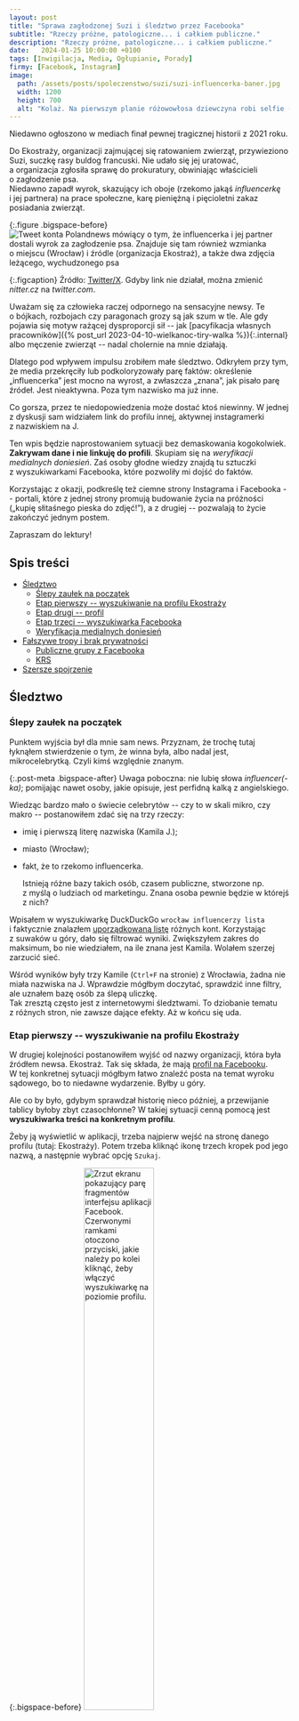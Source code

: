 ```yaml
---
layout: post
title: "Sprawa zagłodzonej Suzi i śledztwo przez Facebooka"
subtitle: "Rzeczy próżne, patologiczne... i całkiem publiczne."
description: "Rzeczy próżne, patologiczne... i całkiem publiczne."
date:   2024-01-25 10:00:00 +0100
tags: [Inwigilacja, Media, Ogłupianie, Porady]
firmy: [Facebook, Instagram]
image:
  path: /assets/posts/spoleczenstwo/suzi/suzi-influencerka-baner.jpg
  width: 1200
  height: 700
  alt: "Kolaż. Na pierwszym planie różowowłosa dziewczyna robi selfie (to facebookowa naklejka od Birdman Inc.). W tle widać nagrobek, a na nim zdjęcie buldożka francuskiego."
---
```



Niedawno ogłoszono w&nbsp;mediach finał pewnej tragicznej historii z&nbsp;2021 roku.

Do Ekostraży, organizacji zajmującej się ratowaniem zwierząt, przywieziono Suzi, suczkę rasy buldog francuski. Nie udało się jej uratować, a&nbsp;organizacja zgłosiła sprawę do prokuratury, obwiniając właścicieli o&nbsp;zagłodzenie psa.  
Niedawno zapadł wyrok, skazujący ich oboje (rzekomo jakąś *influencerkę* i&nbsp;jej partnera) na prace społeczne, karę pieniężną i&nbsp;pięcioletni zakaz posiadania zwierząt.

{:.figure .bigspace-before}
<img src="/assets/posts/spoleczenstwo/suzi/polandnews-suzi-doniesienie.jpg" alt="Tweet konta Polandnews mówiący o&nbsp;tym, że influencerka i&nbsp;jej partner dostali wyrok za zagłodzenie psa. Znajduje się tam również wzmianka o&nbsp;miejscu (Wrocław) i&nbsp;źródle (organizacja Ekostraż), a&nbsp;także dwa zdjęcia leżącego, wychudzonego psa"/>

{:.figcaption}
Źródło: [Twitter/X](https://nitter.cz/thepolandnews_/status/1749113898815414714#m). Gdyby link nie działał, można zmienić *nitter.cz* na *twitter.com*.

Uważam się za człowieka raczej odpornego na sensacyjne newsy. Te o&nbsp;bójkach, rozbojach czy paragonach grozy są jak szum w&nbsp;tle. Ale gdy pojawia się motyw rażącej dysproporcji sił -- jak [pacyfikacja własnych pracowników]({% post_url 2023-04-10-wielkanoc-tiry-walka %}){:.internal} albo męczenie zwierząt -- nadal cholernie na mnie działają.

Dlatego pod wpływem impulsu zrobiłem małe śledztwo. Odkryłem przy tym, że media przekręciły lub podkoloryzowały parę faktów: określenie „influencerka” jest mocno na wyrost, a&nbsp;zwłaszcza „znana”, jak pisało parę źródeł. Jest nieaktywna. Poza tym nazwisko ma już inne.

Co gorsza, przez te niedopowiedzenia może dostać ktoś niewinny. W&nbsp;jednej z&nbsp;dyskusji sam widziałem link do profilu innej, aktywnej instagramerki z&nbsp;nazwiskiem na&nbsp;J.

Ten wpis będzie naprostowaniem sytuacji bez demaskowania kogokolwiek. **Zakrywam dane i&nbsp;nie linkuję do profili**. Skupiam się na *weryfikacji medialnych doniesień*. Zaś osoby głodne wiedzy znajdą tu sztuczki z&nbsp;wyszukiwarkami Facebooka, które pozwoliły mi dojść do faktów.

Korzystając z&nbsp;okazji, podkreślę też ciemne strony Instagrama i&nbsp;Facebooka -- portali, które z&nbsp;jednej strony promują budowanie życia na próżności („kupię słitaśnego pieska do zdjęć!”), a&nbsp;z drugiej -- pozwalają to życie zakończyć jednym postem.

Zapraszam do lektury!

## Spis treści

* [Śledztwo](#śledztwo)
  * [Ślepy zaułek na początek](#ślepy-zaułek-na-początek)
  * [Etap pierwszy -- wyszukiwanie na profilu Ekostraży](#etap-pierwszy--wyszukiwanie-na-profilu-ekostraży)
  * [Etap drugi -- profil](#etap-drugi--profil)
  * [Etap trzeci -- wyszukiwarka Facebooka](#etap-trzeci--wyszukiwarka-facebooka)
  * [Weryfikacja medialnych doniesień](#weryfikacja-medialnych-doniesień)
* [Fałszywe tropy i&nbsp;brak prywatności](#fałszywe-tropy-ibrak-prywatności)
  * [Publiczne grupy z&nbsp;Facebooka](#publiczne-grupy-zfacebooka)
  * [KRS](#krs)
* [Szersze spojrzenie](#szersze-spojrzenie)

## Śledztwo

### Ślepy zaułek na początek

Punktem wyjścia był dla mnie sam news. Przyznam, że trochę tutaj łyknąłem stwierdzenie o&nbsp;tym, że winna była, albo nadal jest, mikrocelebrytką. Czyli kimś względnie znanym.

{:.post-meta .bigspace-after}
Uwaga poboczna: nie lubię słowa *influencer(-ka)*; pomijając nawet osoby, jakie opisuje, jest perfidną kalką z&nbsp;angielskiego.

Wiedząc bardzo mało o&nbsp;świecie celebrytów -- czy to w&nbsp;skali mikro, czy makro -- postanowiłem zdać się na trzy rzeczy:

* imię i&nbsp;pierwszą literę nazwiska (Kamila J.);
* miasto (Wrocław);
* fakt, że to rzekomo influencerka.

  Istnieją różne bazy takich osób, czasem publiczne, stworzone np. z&nbsp;myślą o&nbsp;ludziach od marketingu. Znana osoba pewnie będzie w&nbsp;którejś z&nbsp;nich?

Wpisałem w&nbsp;wyszukiwarkę DuckDuckGo `wrocław influencerzy lista` i&nbsp;faktycznie znalazłem [uporządkowaną listę](https://www.kokohash.com/influencerzy.html) różnych kont. Korzystając z&nbsp;suwaków u&nbsp;góry, dało się filtrować wyniki. Zwiększyłem zakres do maksimum, bo nie wiedziałem, na ile znana jest Kamila. Wolałem szerzej zarzucić sieć.

Wśród wyników były trzy Kamile (`Ctrl+F` na stronie) z&nbsp;Wrocławia, żadna nie miała nazwiska na J. Wprawdzie mógłbym doczytać, sprawdzić inne filtry, ale uznałem bazę osób za ślepą uliczkę.  
Tak zresztą często jest z&nbsp;internetowymi śledztwami. To dziobanie tematu z&nbsp;różnych stron, nie zawsze dające efekty. Aż w&nbsp;końcu się uda.

### Etap pierwszy -- wyszukiwanie na profilu Ekostraży

W drugiej kolejności postanowiłem wyjść od nazwy organizacji, która była źródłem newsa. Ekostraż. Tak się składa, że mają [profil na Facebooku](https://pl-pl.facebook.com/EKOSTRAZ/).  
W tej konkretnej sytuacji mógłbym łatwo znaleźć posta na temat wyroku sądowego, bo to niedawne wydarzenie. Byłby u&nbsp;góry.

Ale co by było, gdybym sprawdzał historię nieco później, a&nbsp;przewijanie tablicy byłoby zbyt czasochłonne? W&nbsp;takiej sytuacji cenną pomocą jest **wyszukiwarka treści na konkretnym profilu**.

Żeby ją wyświetlić w&nbsp;aplikacji, trzeba najpierw wejść na stronę danego profilu (tutaj: Ekostraży). Potem trzeba kliknąć ikonę trzech kropek pod jego nazwą, a&nbsp;następnie wybrać opcję `Szukaj`.

{:.bigspace-before}
<img src="/assets/posts/spoleczenstwo/suzi/fb-wyszukiwarka-na-profilu.jpg" alt="Zrzut ekranu pokazujący parę fragmentów interfejsu aplikacji Facebook. Czerwonymi ramkami otoczono przyciski, jakie należy po kolei kliknąć, żeby włączyć wyszukiwarkę na poziomie profilu." width="50%"/>

{:.figcaption .bigspace-after}
Screeny z&nbsp;aplikacji mobilnej, ale na komputerze jest podobnie.

Wadą tej wyszukiwarki jest to, że patrzy również na treść komentarzy i&nbsp;nie pozwala w&nbsp;żaden sposób ich odsiewać.  
Gdybym szukał popularnego imienia (jak Kamila) na tym dość popularnym profilu, to zapewne by zwróciło większość postów, jakie kiedykolwiek tam dodano -- bo nawet jeśli właściciele nie użyli imienia w&nbsp;poście, to zapewne trafiła się jakaś Kamila w&nbsp;komentarzach.

Dlatego **warto wpisywać słowa rzadsze**, które raczej nie wystąpią w&nbsp;wielu postach. I&nbsp;miałem coś takiego -- imię psa, `Suzi`. Rasę: `buldożek`.

Po kolei wpisałem je w&nbsp;wyszukiwarkę. I&nbsp;bingo! Wyskoczył nie tylko post Ekostraży [na temat wyroku](https://www.facebook.com/EKOSTRAZ/posts/932804571630480/), ale też kilka dawniejszych, ze stycznia i&nbsp;lutego 2021&nbsp;roku, gdy zgłosili całą sprawę.

Można tam znaleźć między innymi list jednego z&nbsp;rodziców dziewczyny, naciskającego na portal, żeby usunęli wpisy. List mówi, że pies miał zapalenie płuc i&nbsp;nie chciał jeść. To akurat ma potwierdzenie w&nbsp;opisach samej Ekostraży. Ale nie zmienia faktu, że zaniedbanie było tragiczne (co zresztą potwierdza treść wyroku sądowego).

W poście na temat wyroku nazwiska są zamazane, ale po samej długości można zauważyć, że Kamila ma około dwa razy dłuższe nazwisko niż druga oskarżona osoba, jej partner Rafał.

Czasem komentarze do postów są cenniejsze od nich samych. W&nbsp;przypadku Facebooka warto pamiętać, żeby zawsze wybierać tryb wyświetlania `Wszystkie`, bo Fejs często [chowa istotne komentarze]({% post_url 2022-12-19-facebook-komentarze-moderacja %}){:.internal}.  
Te pod nowszym postem Ekostraży oraz newsem z&nbsp;Twittera (z&nbsp;początku wpisu) to głównie pytania oburzonych ludzi, bez konkretnych danych. Gdzieś mignie co najwyżej wzmianka, że dziewczyna już jakiś czasu temu wyjechała na zachód.

W postach i komentarzach z&nbsp;2021&nbsp;roku również poszukałem skarbów, takich jak link do profilu (nawet cenniejsza informacja niż nazwisko), historia samego zagłodzenia, dokumenty od weterynarza. Czy coś znalazłem? Nie mogę potwierdzić, ale niewykluczone :wink:

### Etap drugi -- profil

Nazwałem link do profilu „nawet cenniejszą informacją” niż komplet złożony z&nbsp;imienia i&nbsp;nazwiska. Dlaczego? Bo **link do profilu to unikalny identyfikator, niezależny od aktualnej nazwy użytkownika**.

Przykład: ktoś może się nazywać Rafał Kowalski. Po jakiejś aferce ze swoim udziałem zmienia nazwę konta na Gall Anonim.  
Ale link do jego profilu nadal będzie wyglądał jak wcześniej:

<div class="black-bg mono">
https://facebook.com/rafal.kowalski.jakies_liczby
</div>

Po kliknięciu wyświetli się aktualny profil, czyli już Gall Anonim. Zmiana nazwy nie uchroniła go przed znalezieniem.

Tak było też w&nbsp;tym przypadku. Po kliknięciu w&nbsp;link ukazała się nie Kamila J., tylko **Kamila G**. Sugerowałoby to, że **dziewczyna zmieniła nazwisko od czasu oskarżenia, a&nbsp;media podały nieaktualną informację**. Ale nie zmieniała swojego linku do konta, więc nadal prowadzi do niej.

Parę informacji z&nbsp;profilu pokrywało się z tymi od Ekostraży:

* to dziewczyna z&nbsp;Wrocławia,
* jej nowe nazwisko jest krótsze od poprzedniego. Długością mogłoby pasować do zamazanego nazwiska drugiego sprawcy, jej partnera.

Zdjęcia profilowego nie ma, informacji na tablicy brak (poza jakimiś najstarszymi bzdetami dodanymi przez aplikacje zewnętrzne). Ale w&nbsp;internecie nic nie ginie, a&nbsp;zdjęcia pływały w&nbsp;jakiejś sekcji komentarzy.

{:.figure .bigspace}
<img src="/assets/posts/spoleczenstwo/suzi/zdjecia-kompilacja.jpg" alt="Zbiór czterech zdjęć wrzuconych przez jakąś użytkowniczkę. Jedno z&nbsp;nich pokazuje psa, jeszcze gdy żył, z&nbsp;czarną wstęgą w&nbsp;rogu. Pozostałe trzy zdjęcia pokazują Kamilę J. pozującą do zdjęć. Oczy i&nbsp;inne dane osobowe zostały tu zakryte czarnymi prostokątami." width="80%"/>

Nowe odkrycie sugeruje, że media po prostu kopiowały treść wyroku, nie cytując aktualnych danych.

Warto jednak zachować sceptycyzm. Czy możliwe, że dziewczyna zmieniła nazwę konta na jakąś losową, ale nie szła za tym zmiana nazwiska?  
Albo: czy możliwe, że to nie ta osoba? Że ktoś kiedyś podrzucił jeden profil, a&nbsp;wszyscy inni to łyknęli? 

### Etap trzeci -- wyszukiwarka Facebooka

Po wygrzebaniu z&nbsp;profilu Ekostraży (potencjalnego) imienia i&nbsp;nazwiska, mogłem ich poszukać w&nbsp;wyszukiwarce „globalnej” Facebooka. Obejmuje ona wszystkie profile, grupy i&nbsp;posty w&nbsp;obrębie ich serwisu.

Aby ją wyświetlić, wystarczy wejść na stronę główną Facebooka i&nbsp;kliknąć w&nbsp;ikonę lupy w&nbsp;górnym rogu. Klikając przyciski pod spodem, można zawężać wyniki do wybranych kategorii. Osobiście patrzyłem pod tagami `Wszystkie` i&nbsp;`Posty`.

{% include info.html
type="Heheszki"
text="Odruchowo wzrok, zamiast ikony lupy, może przyciągnąć pole tekstowe w&nbsp;górnej części interfejsu... Tyle że ono jest od wrzucania treści na profil, a&nbsp;nie wyszukiwania.  
[„Dziadku, to nie tu się wpisuje”](https://wykop.pl/wpis/40229015/dziadku-to-nie-tu-sie-wpisuje-%CA%96-%CA%96-%CA%96-pdk-zawszes)."
%}

W tym miejscu przedstawiam parę zadziwiających zachowań Facebooka.

Po pierwsze: po wpisaniu `Kamila J...` (oczywiście wpisywałem tu *pełne* nazwisko) samo podsunęło mi aktualny profil, z&nbsp;nazwiskiem zmienionym.

{:.figure .bigspace}
<img src="/assets/posts/spoleczenstwo/suzi/fb-wyszukiwarka-glowna.jpg" alt="Zrzut ekranu pokazujący wyniki wyzukiwania na Facebooka. W&nbsp;górnej części widać wyszukiwarkę i&nbsp;wpisane tam imię i&nbsp;nazwisko (częściowo zakryte). Pod spodem widać proponowany profil należący do dziewczyny o&nbsp;innym nazwisku."  width="50%"/>

Mocny dowód na to, że **wyszukiwarka uwzględnia identyfikator profilu, obecny w&nbsp;linku do niego**. Tylko tam pozostało dawne nazwisko Kamili.

Wniosek: nawet gdyby nikt nie dodał bezpośrednich linków do profilu, sama znajomość starego nazwiska pozwoliłaby szybko znaleźć nowe konto.

{:.post-meta .bigspace-after}
Chyba że to tylko mnie się wyświetla, z&nbsp;uwagi na wcześniejsze odwiedzenie jej profilu.

{% include info.html
type="Porada"
text="Jeśli ktoś [zmieni link do swojego konta](https://pl-pl.facebook.com/help/203523569682738?helpref=faq_content) przez ustawienia lub ma nowsze konto, a&nbsp;zatem ciąg liczb zamiast imienia i&nbsp;nazwiska, to *raczej* nie pojawi się w&nbsp;wyszukiwarce. Sprawdziłem na przykładzie paru znajomych."
%}

Po drugie: kiedy poszukałem z&nbsp;kolei pod hasłem `Kamila G...`, to wyskakiwały mi posty pełne oburzenia, napisane świeżo po aferze z&nbsp;2021 roku, z&nbsp;linkiem do konta.

Sęk w&nbsp;tym, że w&nbsp;ich treści było jedynie stare nazwisko, a&nbsp;nie to szukane. Co więcej, w&nbsp;przypadku szukania po *starym* nazwisku -- obecnym przecież w&nbsp;tekście -- żaden z&nbsp;tych postów się nie pojawiał.

{:.figure .bigspace-before}
<img src="/assets/posts/spoleczenstwo/suzi/stare-nazwisko-udostepnienie.jpg" alt="Zrzut ekranu pokazujący post mówiący, że Kamila niżej już upaść nie może. Jest tam oznaczone jej konto, ale nazwa użytkownika zawiera stare nazwisko" width="50%"/>

{:.figcaption}
Przykładowy post znaleziony dla hasła `Kamila G...`, ale nie dla `Kamila J...`.

Wnioski mam dwa:

1. Kiedy w&nbsp;postach pojawiają się oznaczenia kont (linki do nich, ukryte pod nazwą konta), to **Facebook nie patrzy na słowa odpowiadające linkowi, tylko na konto, do którego on prowadzi**.
2. Wyszukiwarka automatycznie wykonuje przejście `szukana nazwa → linki do kont o takiej nazwie → posty zawierające te linki`.

Po trzecie: wyszukanie pod hasłem `Kamila G...` wyświetliło również wydarzenie z&nbsp;życia -- ślub z&nbsp;Rafałem G. Przez jakiś dziwny splot ustawień **było ukryte na tablicy dziewczyny, ale widoczne w&nbsp;wyszukiwarce**.

{:.figure .bigspace}
<img src="/assets/posts/spoleczenstwo/suzi/kamila-g-slub.jpg" alt="Zrzut ekranu pokazujący infomację o&nbsp;tym, że w&nbsp;2022 roku Kamila wzięła ślub z&nbsp;Rafałem G."  width="50%"/>

Klikając w&nbsp;link do profilu, mogłem potwierdzić, że istotnie prowadzi do tej samej Kamili, która została wcześniej oskarżona w&nbsp;komentarzach. Do tego imię męża pokrywa się z imieniem oskarżonego partnera. Zgadza się również długość nazwisk. I&nbsp;data -- zmiana nazwiska w&nbsp;2022 roku, po dacie oskarżenia, ale przed publikacją wyroku.

Dalej już nie szukałem, bo miałem mocne dowody.

### Weryfikacja medialnych doniesień

Wszystkie znalezione przez mnie informacje sugerują, że Kamila J. od buldożki Suzi jest od dłuższego czasu Kamilą G. Oznaczałoby to, że **Ekostraż i&nbsp;media jedynie zacytowali wyrok, nie aktualizując informacji**.

Pewnym naciągnięciem może być też nazywanie dziewczyny influencerką. Chyba że spojrzy się na to słowo luźno, podpinając tu każdą osobę, która coś zarobi na reklamach w&nbsp;social mediach.

Jeszcze większym przekłamaniem byłoby mówienie o&nbsp;*znanej* influencerce.  
Poszukałem dawnego nicka w&nbsp;archiwach internetowych, zaś imienia na Twitterze i&nbsp;w&nbsp;wyszukiwarkach. Nie zauważyłem żadnych wzmianek innych niż te związane z&nbsp;aferą. Nikim znanym raczej nie była.

Być może miała ambicje na bycie sławną. Miał być blichtr i&nbsp;lans, francuski piesek. Ale po aferce w&nbsp;2021 roku to rypło. Został brak rozpoznawalności, zapewne praca fizyczna za granicą. A&nbsp;od paru dni również prace społeczne do odbębnienia.

Jeśli ktoś zobaczył medialne nagłówki i&nbsp;się wkurzył, że znów komuś sławnemu uchodzą na sucho nieludzkie rzeczy, to spieszę uspokoić :slightly_smiling_face: Ta historia była nieco inna.

Oburzenie na przywileje i&nbsp;układziki to dobra rzecz. Ale proponuję je przekierować z&nbsp;tej sprawy na inne, takie jak ta dotycząca [rodziny zabitej na drodze A1](https://businessinsider.com.pl/wiadomosci/kim-jest-sebastian-m-czasem-widac-go-bylo-w-tym-aucie/j1jt7mz).

## Fałszywe tropy i&nbsp;brak prywatności

Podczas poszukiwań -- zwłaszcza w&nbsp;stanie wzburzenia, gdy trwa głośna afera -- łatwo dać się nabrać i&nbsp;wskazać niewinną osobę.  
Gniew tłumu rzadko jest precyzyjnym snajperskim strzałem. To raczej wystrzały ze śrutówki. Duży rozrzut i&nbsp;trafianie w&nbsp;postronne cele. Przykładem wspomniana na początku instagramerka.

W tym przypadku też dałoby się trafić, w&nbsp;różnych miejscach, na kobiety pasujące do szukanego wzorca. Problem w&nbsp;tym, że byłyby to błędne tropy i&nbsp;niewinne osoby.

### Publiczne grupy z&nbsp;Facebooka

W tej części pokażę, jak wrażliwe rzeczy na temat osób postronnych wyświetliła w&nbsp;jednym miejscu wyszukiwarka Facebooka, kiedy szukałem pod hasłami `Kamila G...` i&nbsp;`Kamila J...`.  
**Nie odbijałem na niczyje profile, wszystko pokazała sama wyszukiwarka postów**. Znajdująca często te dodane na grupach publicznych.

{% include info.html
type="Ciekawostka"
text="Właściciele niektórych grup na Facebooku mają taki dziwny zwyczaj, że oznaczają w&nbsp;postach osoby, które niedawno dołączyły do grupy.  
W ten sposób, jeśli grupa jest publiczna, **nawet ludzie nieaktywni na grupie, bierni czytelnicy, wyskoczą w&nbsp;ogólnej wyszukiwarce** po wpisaniu ich nazwisk.  
Dla ilustracji -- jakiś losowy post, w&nbsp;który się nie wczytywałem."
trailer="<p class='figure'><img src='/assets/posts/spoleczenstwo/suzi/fb-grupa-publiczna-oznaczenie.jpg' alt='Screen fragmentu posta z&nbsp;Facebooka, witającego w&nbsp;grupie nowych członków. Poniżej znajduje się lista nazw użytkownikow, z&nbsp;których każda jest jednocześnie linkiem do profilu.' width='70%'/></p>"
%}

Jeden z&nbsp;fałszywych tropów to dziewczyna, która również jest z&nbsp;okolic Wrocławia... I, co więcej, również pisała publicznie o&nbsp;swoim buldogu francuskim.

W wyszukiwarce wyskakują posty witające ją w&nbsp;różnych grupach tematycznych, poświęconych m.in. rozwojowi, językowi hiszpańskiemu... Albo, pod koniec zeszłego roku, w&nbsp;grupie „Odzyskaj dobre życie po rozstaniu”. 

Wyszukiwarka podrzuciła też posty związane z&nbsp;niewinną kobietą ze Śląska. Również z&nbsp;domyślnym obrazkiem profilowym, jak Kamila z&nbsp;Wrocławia. Jedynym sposobem na ich rozróżnienie byłoby patrzenie, do jakiego profilu prowadzą linki.

Ta osoba była bardzo aktywna na grupach publicznych, zadawała liczne pytania. Jednego dnia pisze na jednej publicznej grupie, że niebawem ma ślub, a&nbsp;jest w&nbsp;siódmym miesiącu i&nbsp;się stresuje. Na innej grupce -- wedle chronologii parę tygodni po tym ślubie -- prosi kogoś o&nbsp;anonimową poradę w kwestii związku.

Ludzie mogą być przekonani, że grupy dają jakąś prywatność, że tylko inni uczestnicy zobaczą posty. Jest inaczej. **Wszystkie te (czasem wrażliwe) informacje są publicznie widoczne**.

### KRS

Innym ślepym zaułkiem był Krajowy Rejestr Sądowy. Nim przeszedłem do ogólnej wyszukiwarki Facebooka, zerknąłem też do swojej bazy firm wpisanych do KRS-u (czyli w&nbsp;uproszczeniu: większych niż jednoosobowe działalności).  
Pod hasłem `Kamila G...` wyskoczyły dwie osoby z&nbsp;dwóch różnych firm.

{:.post-meta .bigspace-after}
Sprawdziłem to na etapie, gdy jeszcze wierzyłem medialnym doniesieniom o&nbsp;*znanej* influencerce. Takie osoby zakładają czasem własne spółki.

W KRS-ie znajdują się również numery PESEL, z&nbsp;których łatwo można odczytać daty urodzenia znalezionych osób. Nie zgadzały się. Jedna z&nbsp;nich urodziła się w&nbsp;roku 1986, a&nbsp;druga w&nbsp;2000.  
Wyrok sądu udostępniony przez Ekostraż wyraźnie wskazuje natomiast, że rokiem urodzenia Kamili był 1999.

Poza tym nie zgadzała się chronologia. Jedyne zdarzenie z&nbsp;udziałem młodszej „KRS-owej” Kamili G. (dodanie do zarządu) miało miejsce w&nbsp;2021 roku. W&nbsp;tamtym czasie Kamila „wrocławska”, od sprawy Suzi, była jeszcze Kamilą J.
 
Wniosek dość intuicyjny -- wiele kombinacji imion i&nbsp;nazwisk się powtarza. Nawet tak drobne, ogólnikowe informacje jak rok urodzenia są cennym sposobem na ich rozróżnienie.

## Szersze spojrzenie

Choć ta konkretna sprawa wiąże się z&nbsp;określonymi osobami, proponuję spojrzeć nieco szerzej. To dobra ilustracja kilku ogólniejszych, współczesnych patologii.

Po pierwsze -- **pogoń mediów za sensacją**. Praktycznie wszystkie źródła (Wprost, Wyborcza, lokalne portale) powieliły z&nbsp;komunikatu Ekostraży informację o „Kamili J.” (nazwisko nieaktualne w&nbsp;momencie ogłaszania wyroku) oraz o&nbsp;„influencerce”. Niektóre, co gorsza, napisały o&nbsp;„*znanej* influencerce”.

To kolejny przykład na to, że współczesne wiadomości coraz częściej są odtwórcze i&nbsp;podają informacje dalej, bez dokładnej weryfikacji.

Wiele artykułów na temat sprawy Suzi to właściwie jeden osadzony post i&nbsp;parę zdań na jego temat, mówiących właściwie to samo. Raz jest „partner”, raz „konkubent”, sens ten sam.

To prawie tak, jakby (szok i&nbsp;niedowierzanie!) media optymalizowały działania pod szybką publikację oburzającego newsa. Medialny *fast food*.

Po drugie -- **sama koncepcja zwierząt ozdobnych**.

Choć wina leży po stronie właścicieli psa, prawdopodobnie nie byli sadystami, którzy celowo go głodzili. To raczej kwestia kompletnej nieudolności i&nbsp;ignorancji. A&nbsp;powodem, dla którego Suzi zaczęła mniej jeść, było zapalenie płuc, jakiego się nabawiła.

Problem w&nbsp;tym, że buldogi francuskie ponoć z&nbsp;założenia są podatne na różne choroby, w&nbsp;tym infekcje dróg oddechowych.  
Drogą doboru sztucznego hodowcy uzyskali małego psa o&nbsp;charakterystycznym wyglądzie. Ale po drodze, pośród tych wszystkich krzyżówek, nazbierał pakiet wad genetycznych.

{% include comment.html
source="facebook"
author="G."
text="Niby czemu mam odpuścić takie rady? Znikąd się ten przypadek nie wziął. Proszę przeczytać treść -- pies choruje w&nbsp;sposób typowy dla tej rasy, to rasa ze zniszczonym układem oddechowym od urodzenia. A&nbsp;tu jeszcze wyskakują wielbiciele buldożków z&nbsp;lamentami... hipokryzja poziom zaawansowany."
%}

{% include comment.html
source="facebook"
author="Małgorzata Z."
text="Niestety teraz ludzie kupują ładne zwierzęta, rasowe, modyfikowane, i&nbsp;trzeba liczyć się z tym, że leczenie będzie kosztowne. Takie kundelki to mało kiedy chorują, a&nbsp;\[moi znajomi\], którzy mają rasowe psy (zwłaszcza te malutkie, tzw. torebkowe) ciągle latają po lekarzach..."
%}

{:.figcaption}
Źródło: komentarze pod postami Ekostraży, lekka edycja moja.  
Mam lekką urazę do używania słowa „modyfikowane” wobec doboru sztucznego. Z&nbsp;resztą się zgadzam.

Niektórzy w&nbsp;komentarzach twierdzą, że ten konkretny pies został kupiony z&nbsp;lewej hodowli i&nbsp;to stąd problemy. Może. Mnie tam razi sama idea namnażania osobników *de facto* okaleczonych i&nbsp;lansowania ich jako ładne akcesoria.

Po trzecie -- **bezmyślny konsumpcjonizm**.

Informacje na temat Kamili (wyciągnięte przez komentujących albo obecne na profilu) sugerują pewien charakterystyczny styl życia. Intensywne podkreślanie wyglądu. Nowinki z&nbsp;programu Warsaw Shore udostępniane na profilu. Celebryci amerykańscy w&nbsp;treściach polubionych.

Francuski piesek -- być może kupiony po taniości -- mógł być po prostu elementem tego *zestawu przyszłej gwiazdy*. Ale nikt nie uprzedził, że będzie miał wymagania.

Platformy w&nbsp;stylu Facebooka, a&nbsp;zwłaszcza Instagram, sugerują ludziom, że każdy może zostać gwiazdą. Ale musi naśladować większe gwiazdy. Niektórzy spróbują, zapożyczą się, parę razy zarobią na reklamie kosmetyków. I&nbsp;się wkręcają.

Nie oszczędzają, bo tkwią w&nbsp;zaklętym kręgu, w&nbsp;którym trzeba pokazywać przepych, a&nbsp;zatem wydawać. A&nbsp;potem jedna afera wystarczy, żeby zmieść taką osobę z&nbsp;planszy. Popadnie w&nbsp;niełaskę, straci współprace i&nbsp;zostanie z&nbsp;wątłymi oszczędnościami. **Koniec końców wiele osób i&nbsp;tak pójdzie do tego rodzaju pracy, jakiej chciało uniknąć**.

I fakt na koniec -- wśród młodych osób w&nbsp;Polsce ponad połowa chciałaby zostać w&nbsp;przyszłości [właśnie takimi mikrocelebrytami](https://www.infor.pl/prawo/dziecko-i-prawo/6365017,kim-chce-zostac-w-przyszlosci-dzisiejsze-dziecko-influencerem.html#dzieci-chca-byc-influencerami). Czy za kilka lat będzie wielka fala rozczarowań? To się zobaczy.

